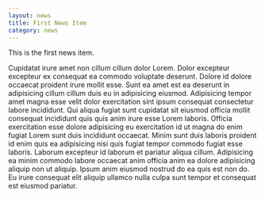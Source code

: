 ```yaml
---
layout: news
title: First News Item
category: news
---
```

This is the first news item.

Cupidatat irure amet non cillum cillum dolor Lorem. Dolor excepteur excepteur ex consequat ea commodo voluptate deserunt. Dolore id dolore occaecat proident irure mollit esse. Sunt ea amet est ea deserunt in adipisicing cillum cillum duis eu in adipisicing eiusmod. Adipisicing tempor amet magna esse velit dolor exercitation sint ipsum consequat consectetur labore incididunt. Qui aliqua fugiat sunt cupidatat sit eiusmod officia mollit consequat incididunt quis quis anim irure esse Lorem laboris. Officia exercitation esse dolore adipisicing eu exercitation id ut magna do enim fugiat Lorem sunt duis incididunt occaecat. Minim sunt duis laboris proident id enim quis ea adipisicing nisi quis fugiat tempor commodo fugiat esse laboris. Laborum excepteur id laborum et pariatur aliqua cillum. Adipisicing ea minim commodo labore occaecat anim officia anim ea dolore adipisicing aliquip non ut aliquip. Ipsum anim eiusmod nostrud do ea quis est non do. Eu irure consequat elit aliquip ullamco nulla culpa sunt tempor et consequat est eiusmod pariatur.
